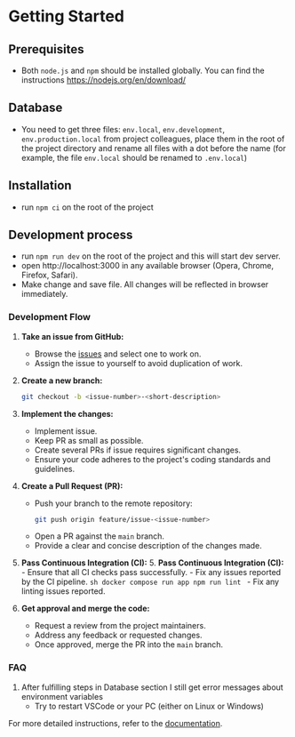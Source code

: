 # Getting Started

## Prerequisites

- Both `node.js` and `npm` should be installed globally. You can find the instructions https://nodejs.org/en/download/

## Database

- You need to get three files: `env.local`, `env.development`, `env.production.local` from project colleagues, place them in the root of the project directory and rename all files with a dot before the name (for example, the file `env.local` should be renamed to `.env.local`)

## Installation

- run `npm ci` on the root of the project

## Development process

- run `npm run dev` on the root of the project and this will start dev server.
- open http://localhost:3000 in any available browser (Opera, Chrome, Firefox, Safari).
- Make change and save file. All changes will be reflected in browser immediately.

### Development Flow

1. **Take an issue from GitHub:**

   - Browse the [issues](https://github.com/boarlabsxyz/kavoon/issues) and select one to work on.
   - Assign the issue to yourself to avoid duplication of work.

2. **Create a new branch:**

   ```sh
   git checkout -b <issue-number>-<short-description>
   ```

3. **Implement the changes:**

   - Implement issue.
   - Keep PR as small as possible.
   - Create several PRs if issue requires significant changes.
   - Ensure your code adheres to the project's coding standards and guidelines.

4. **Create a Pull Request (PR):**

   - Push your branch to the remote repository:
     ```sh
     git push origin feature/issue-<issue-number>
     ```
   - Open a PR against the `main` branch.
   - Provide a clear and concise description of the changes made.

5. **Pass Continuous Integration (CI):** 5. **Pass Continuous Integration (CI):** - Ensure that all CI checks pass successfully. - Fix any issues reported by the CI pipeline.
   `sh
docker compose run app npm run lint
` - Fix any linting issues reported.

6. **Get approval and merge the code:**
   - Request a review from the project maintainers.
   - Address any feedback or requested changes.
   - Once approved, merge the PR into the `main` branch.

### **FAQ**
   1. After fulfilling steps in Database section I still get error messages about environment variables
      - Try to restart VSCode or your PC (either on Linux or Windows) 

For more detailed instructions, refer to the [documentation](./docs).
